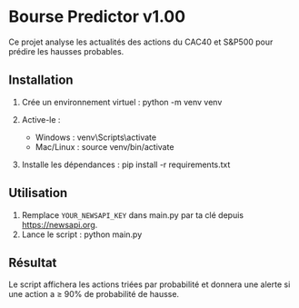 # Bourse Predictor v1.00

Ce projet analyse les actualités des actions du CAC40 et S&P500 pour prédire les hausses probables.

## Installation

1. Crée un environnement virtuel :
    python -m venv venv

2. Active-le :
    - Windows : venv\Scripts\activate
    - Mac/Linux : source venv/bin/activate

3. Installe les dépendances :
    pip install -r requirements.txt

## Utilisation

1. Remplace `YOUR_NEWSAPI_KEY` dans main.py par ta clé depuis https://newsapi.org.
2. Lance le script :
    python main.py

## Résultat

Le script affichera les actions triées par probabilité et donnera une alerte si une action a ≥ 90% de probabilité de hausse.
